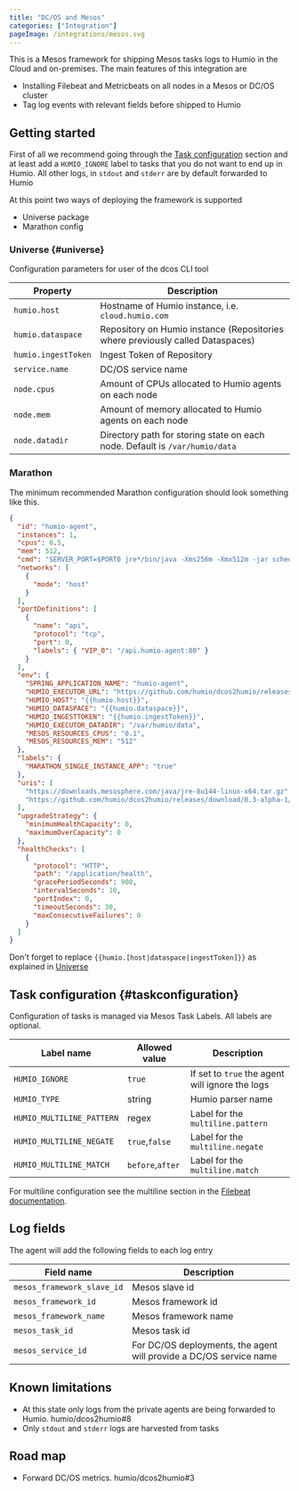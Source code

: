 ```yaml
---
title: "DC/OS and Mesos"
categories: ["Integration"]
pageImage: /integrations/mesos.svg
---
```


This is a Mesos framework for shipping Mesos tasks logs to Humio in the Cloud and on-premises.
The main features of this integration are

* Installing Filebeat and Metricbeats on all nodes in a Mesos or DC/OS cluster
* Tag log events with relevant fields before shipped to Humio

## Getting started

First of all we recommend going through the [Task configuration](#taskconfiguration) section and at least add a `HUMIO_IGNORE` label to tasks that you do not want to end up in Humio. All other logs, in `stdout` and `stderr` are by default
forwarded to Humio

At this point two ways of deploying the framework is supported
 * Universe package
 * Marathon config

### Universe {#universe}
Configuration parameters for user of the dcos CLI tool

| Property            | Description                                                                    |
|---------------------|--------------------------------------------------------------------------------|
| `humio.host`        | Hostname of Humio instance, i.e. `cloud.humio.com`                             |
| `humio.dataspace`   | Repository on Humio instance (Repositories where previously called Dataspaces) |
| `humio.ingestToken` | Ingest Token of Repository                                                     |
| `service.name`      | DC/OS service name                                                             |
| `node.cpus`         | Amount of CPUs allocated to Humio agents on each node                          |
| `node.mem`          | Amount of memory allocated to Humio agents on each node                        |
| `node.datadir`      | Directory path for storing state on each node. Default is `/var/humio/data`    |

### Marathon
The minimum recommended Marathon configuration should look something like this.

```json
{
  "id": "humio-agent",
  "instances": 1,
  "cpus": 0.5,
  "mem": 512,
  "cmd": "SERVER_PORT=$PORT0 jre*/bin/java -Xms256m -Xmx512m -jar scheduler-*.jar",
  "networks": [
    {
      "mode": "host"
    }
  ],
  "portDefinitions": [
    {
      "name": "api",
      "protocol": "tcp",
      "port": 0,
      "labels": { "VIP_0": "/api.humio-agent:80" }
    }
  ],
  "env": {
    "SPRING_APPLICATION_NAME": "humio-agent",
    "HUMIO_EXECUTOR_URL": "https://github.com/humio/dcos2humio/releases/download/0.3-alpha-1/executor-0.3-alpha-1.jar",
    "HUMIO_HOST": "{{humio.host}}",
    "HUMIO_DATASPACE": "{{humio.dataspace}}",
    "HUMIO_INGESTTOKEN": "{{humio.ingestToken}}",
    "HUMIO_EXECUTOR_DATADIR": "/var/humio/data",
    "MESOS_RESOURCES_CPUS": "0.1",
    "MESOS_RESOURCES_MEM": "512"
  },
  "labels": {
    "MARATHON_SINGLE_INSTANCE_APP": "true"
  },
  "uris": [
    "https://downloads.mesosphere.com/java/jre-8u144-linux-x64.tar.gz",
    "https://github.com/humio/dcos2humio/releases/download/0.3-alpha-1/scheduler-0.3-alpha-1.jar"
  ],
  "upgradeStrategy": {
    "minimumHealthCapacity": 0,
    "maximumOverCapacity": 0
  },
  "healthChecks": [
    {
      "protocol": "HTTP",
      "path": "/application/health",
      "gracePeriodSeconds": 900,
      "intervalSeconds": 10,
      "portIndex": 0,
      "timeoutSeconds": 30,
      "maxConsecutiveFailures": 0
    }
  ]
}
```

Don't forget to replace `{{humio.[host|dataspace|ingestToken]}}` as explained in [Universe](#universe)

## Task configuration {#taskconfiguration}

Configuration of tasks is managed via Mesos Task Labels. All labels are optional.

| Label name                | Allowed value    | Description                                     |
|---------------------------|------------------|-------------------------------------------------|
| `HUMIO_IGNORE`            | `true`           | If set to `true` the agent will ignore the logs |
| `HUMIO_TYPE`              | string           | Humio parser name                               |
| `HUMIO_MULTILINE_PATTERN` | regex            | Label for the `multiline.pattern`               |
| `HUMIO_MULTILINE_NEGATE`  | `true`,`false`   | Label for the `multiline.negate`                |
| `HUMIO_MULTILINE_MATCH`   | `before`,`after` | Label for the `multiline.match`                 |

For multiline configuration see the multiline section in the [Filebeat documentation](https://www.elastic.co/guide/en/beats/filebeat/current/configuration-filebeat-options.html#multiline).


## Log fields

The agent will add the following fields to each log entry

| Field name                 | Description                                                        |
|----------------------------|--------------------------------------------------------------------|
| `mesos_framework_slave_id` | Mesos slave id                                                     |
| `mesos_framework_id`       | Mesos framework id                                                 |
| `mesos_framework_name`     | Mesos framework name                                               |
| `mesos_task_id`            | Mesos task id                                                      |
| `mesos_service_id`         | For DC/OS deployments, the agent will provide a DC/OS service name |

## Known limitations

* At this state only logs from the private agents are being forwarded to Humio. humio/dcos2humio#8
* Only `stdout` and `stderr` logs are harvested from tasks

## Road map

* Forward DC/OS metrics. humio/dcos2humio#3
